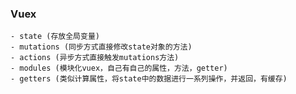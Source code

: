 ### Vuex
    - state (存放全局变量)
    - mutations (同步方式直接修改state对象的方法)
    - actions (异步方式直接触发mutations方法)
    - modules (模块化vuex，自己有自己的属性，方法，getter)
    - getters (类似计算属性，将state中的数据进行一系列操作，并返回，有缓存)